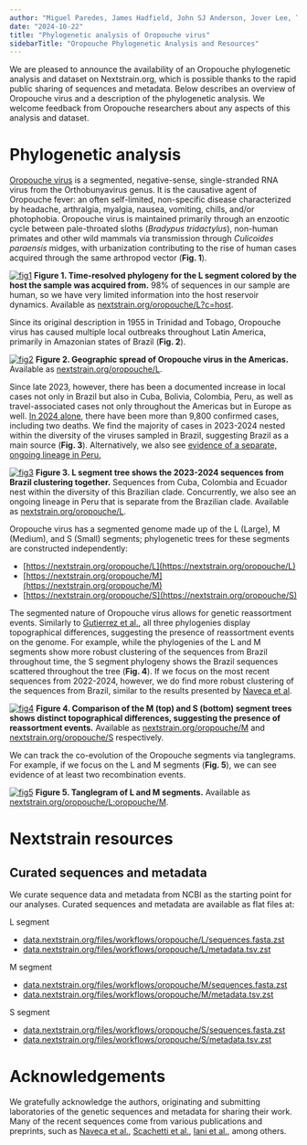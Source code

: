 ```yaml
---
author: "Miguel Paredes, James Hadfield, John SJ Anderson, Jover Lee, Trevor Bedford"
date: "2024-10-22"
title: "Phylogenetic analysis of Oropouche virus"
sidebarTitle: "Oropouche Phylogenetic Analysis and Resources"
---
```


We are pleased to announce the availability of an Oropouche phylogenetic analysis and dataset on Nextstrain.org, which is possible thanks to the rapid public sharing of sequences and metadata. Below describes an overview of Oropouche virus and a description of the phylogenetic analysis. We welcome feedback from Oropouche researchers about any aspects of this analysis and dataset.

# Phylogenetic analysis

[Oropouche virus](https://www.sciencedirect.com/science/article/pii/S016817022400011X#sec0003) is a segmented, negative-sense, single-stranded RNA virus from the Orthobunyavirus genus. It is the causative agent of Oropouche fever: an often self-limited, non-specific disease characterized by headache, arthralgia, myalgia, nausea, vomiting, chills, and/or photophobia. Oropouche virus is maintained primarily through an enzootic cycle between pale-throated sloths (_Bradypus tridactylus_), non-human primates and other wild mammals via transmission through _Culicoides paraensis_ midges, with urbanization contributing to the rise of human cases acquired through the same arthropod vector (**Fig. 1**).

[![fig1](img/oropouche_host_view.png)](https://nextstrain.org/oropouche/L?c=host)
**Figure 1.  Time-resolved phylogeny for the L segment colored by the host the sample was acquired from.** 98% of sequences in our sample are human, so we have very limited information into the host reservoir dynamics. Available as [nextstrain.org/oropouche/L?c=host](https://nextstrain.org/oropouche/L?c=host).

Since its original description in 1955 in Trinidad and Tobago, Oropouche virus has caused multiple local outbreaks throughout Latin America, primarily in Amazonian states of Brazil (**Fig. 2**).

[![fig2](img/oropouche_country_map.png)](https://nextstrain.org/oropouche/L)
**Figure 2. Geographic spread of Oropouche virus in the Americas.** Available as [nextstrain.org/oropouche/L](https://nextstrain.org/oropouche/L).

Since late 2023, however, there has been a documented increase in local cases not only in Brazil but also in Cuba, Bolivia, Colombia, Peru, as well as travel-associated cases not only throughout the Americas but in Europe as well. [In 2024 alone](https://www.paho.org/en/documents/epidemiological-update-oropouche-americas-region-6-september-2024), there have been more than 9,800 confirmed cases, including two deaths. We find the majority of cases in 2023-2024 nested within the diversity of the viruses sampled in Brazil, suggesting Brazil as a main source (**Fig. 3**). Alternatively, we also see [evidence of a separate, ongoing lineage in Peru.](https://nextstrain.org/staging/oropouche/L?f_country=Peru)

[![fig3](img/oropouche_recent_seqs.png)](https://nextstrain.org/oropouche/L)
**Figure 3. L segment tree shows the 2023-2024 sequences from Brazil clustering together.** Sequences from Cuba, Colombia and Ecuador nest within the diversity of this Brazilian clade. Concurrently, we also see an ongoing lineage in Peru that is separate from the Brazilian clade. Available as [nextstrain.org/oropouche/L](https://nextstrain.org/oropouche/L).

Oropouche virus has a segmented genome made up of the L (Large), M (Medium), and S (Small) segments; phylogenetic trees for these segments are constructed independently:
- [https://nextstrain.org/oropouche/L](https://nextstrain.org/oropouche/L)
- [https://nextstrain.org/oropouche/M](https://nextstrain.org/oropouche/M)
- [https://nextstrain.org/oropouche/S](https://nextstrain.org/oropouche/S)

The segmented nature of Oropouche virus allows for genetic reassortment events. Similarly to [Gutierrez et al.](https://pmc.ncbi.nlm.nih.gov/articles/PMC7022353/), all three phylogenies display topographical differences, suggesting the presence of reassortment events on the genome. For example, while the phylogenies of the L and M segments show more robust clustering of the sequences from Brazil throughout time, the S segment phylogeny shows the Brazil sequences scattered throughout the tree  (**Fig. 4**). If we focus on the most recent sequences from 2022-2024, however, we do find more robust clustering of the sequences from Brazil, similar to the results presented by [Naveca et al](https://www.nature.com/articles/s41591-024-03300-3).

[![fig4](img/oropouche_s_and_m_segment.png)](https://nextstrain.org/oropouche/M)
**Figure 4. Comparison of the M (top) and S (bottom) segment trees shows distinct topographical differences, suggesting the presence of reassortment events.** Available as [nextstrain.org/oropouche/M](https://nextstrain.org/oropouche/M) and [nextstrain.org/oropouche/S](https://nextstrain.org/oropouche/S) respectively.

We can track the co-evolution of the Oropouche segments via tanglegrams. For example, if we focus on the L and M segments (**Fig. 5**), we can see evidence of at least two recombination events.

[![fig5](img/oropouche_tanglegram.png)](https://nextstrain.org/oropouche/L:oropouche/M)
**Figure 5. Tanglegram of L and M segments.** Available as [nextstrain.org/oropouche/L:oropouche/M](https://nextstrain.org/oropouche/L:oropouche/M).

# Nextstrain resources

## Curated sequences and metadata

We curate sequence data and metadata from NCBI as the starting point for our analyses. Curated sequences and metadata are available as flat files at:

L segment

- [data.nextstrain.org/files/workflows/oropouche/L/sequences.fasta.zst](data.nextstrain.org/files/workflows/oropouche/L/sequences.fasta.zst)
- [data.nextstrain.org/files/workflows/oropouche/L/metadata.tsv.zst](data.nextstrain.org/files/workflows/oropouche/L/metadata.tsv.zst)

M segment

- [data.nextstrain.org/files/workflows/oropouche/M/sequences.fasta.zst](data.nextstrain.org/files/workflows/oropouche/M/sequences.fasta.zst)
- [data.nextstrain.org/files/workflows/oropouche/M/metadata.tsv.zst](data.nextstrain.org/files/workflows/oropouche/M/metadata.tsv.zst)

S segment

- [data.nextstrain.org/files/workflows/oropouche/S/sequences.fasta.zst](data.nextstrain.org/files/workflows/oropouche/S/sequences.fasta.zst)
- [data.nextstrain.org/files/workflows/oropouche/S/metadata.tsv.zst](data.nextstrain.org/files/workflows/oropouche/S/metadata.tsv.zst
)

# Acknowledgements

We gratefully acknowledge the authors, originating and submitting laboratories of the genetic sequences and metadata for sharing their work. Many of the recent sequences come from various publications and preprints, such as [Naveca et al.](https://www.nature.com/articles/s41591-024-03300-3), [Scachetti et al.](https://www.medrxiv.org/content/10.1101/2024.07.27.24310296v1.full), [Iani et al.](https://www.medrxiv.org/content/10.1101/2024.08.02.24311415v2.full), among others.
